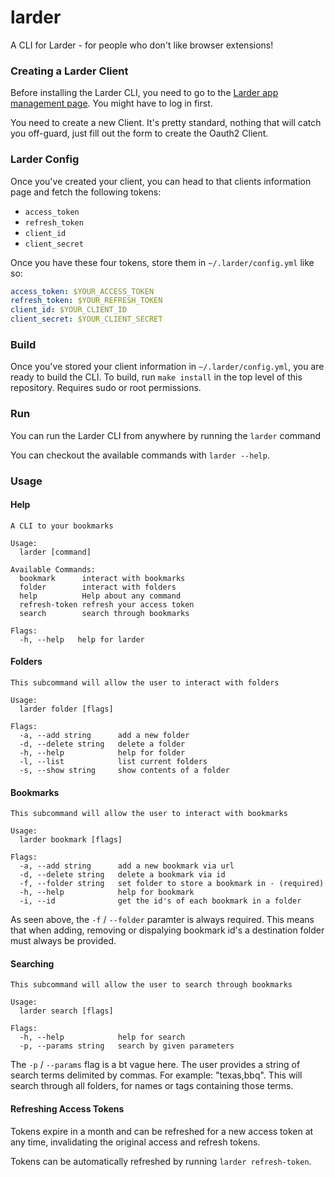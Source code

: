 # larder

A CLI for Larder - for people who don't like browser extensions!


### Creating a Larder Client

Before installing the Larder CLI, you need to go to the [Larder app management page](https://larder.io/apps/clients/). You might have to log in first.

You need to create a new Client. It's pretty standard, nothing that will catch you off-guard, just fill out the form to create the Oauth2 Client. 


### Larder Config

Once you've created your client, you can head to that clients information page and fetch the following tokens:
- `access_token`
- `refresh_token`
- `client_id`
- `client_secret`

Once you have these four tokens, store them in `~/.larder/config.yml` like so:

``` yaml
access_token: $YOUR_ACCESS_TOKEN 
refresh_token: $YOUR_REFRESH_TOKEN 
client_id: $YOUR_CLIENT_ID
client_secret: $YOUR_CLIENT_SECRET
```


### Build

Once you've stored your client information in `~/.larder/config.yml`, you are ready to build the CLI. To build, run `make install` in the top level of this repository. Requires sudo or root permissions.

### Run

You can run the Larder CLI from anywhere by running the `larder` command

You can checkout the available commands with `larder --help`.


### Usage

#### Help

```
A CLI to your bookmarks

Usage:
  larder [command]

Available Commands:
  bookmark      interact with bookmarks
  folder        interact with folders
  help          Help about any command
  refresh-token refresh your access token
  search        search through bookmarks

Flags:
  -h, --help   help for larder
```

#### Folders

```
This subcommand will allow the user to interact with folders

Usage:
  larder folder [flags]

Flags:
  -a, --add string      add a new folder
  -d, --delete string   delete a folder
  -h, --help            help for folder
  -l, --list            list current folders
  -s, --show string     show contents of a folder
```

#### Bookmarks

```
This subcommand will allow the user to interact with bookmarks

Usage:
  larder bookmark [flags]

Flags:
  -a, --add string      add a new bookmark via url
  -d, --delete string   delete a bookmark via id
  -f, --folder string   set folder to store a bookmark in - (required)
  -h, --help            help for bookmark
  -i, --id              get the id's of each bookmark in a folder

```

As seen above, the `-f` / `--folder` paramter is always required. This means that when adding, removing or dispalying bookmark id's a destination folder must always be provided.

#### Searching

```
This subcommand will allow the user to search through bookmarks

Usage:
  larder search [flags]

Flags:
  -h, --help            help for search
  -p, --params string   search by given parameters
```

The `-p` / `--params` flag is a bt vague here. The user provides a string of search terms delimited by commas. For example: "texas,bbq". This will search through all folders, for names or tags containing those terms.

#### Refreshing Access Tokens

Tokens expire in a month and can be refreshed for a new access token at any time, invalidating the original access and refresh tokens.

Tokens can be automatically refreshed by running `larder refresh-token`. 
